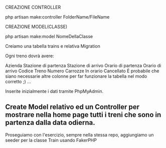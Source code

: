 


CREAZIONE CONTROLLER

php artisan make:controller FolderName/FileName

CREAZIONE MODEL(CLASSE)

php artisan make:model NomeDellaClasse


Creiamo una tabella trains e relativa Migration

Ogni treno dovrà avere:

Azienda
Stazione di partenza
Stazione di arrivo
Orario di partenza
Orario di arrivo
Codice Treno
Numero Carrozze
In orario
Cancellato
È probabile che siano necessarie altre colonne per far funzionare la tabella nel modo corretto ;) ...

Inserite inizialmente i dati tramite PhpMyAdmin.

Create Model relativo ed un Controller per mostrare nella home page tutti i treni che sono in partenza dalla data odierna.
------------------------------------------------------------------------------------------------------------------------------------------------------------------
Proseguiamo con l'esercizio, sempre nella stessa repo, aggiungiamo un seeder per la classe Train usando FakerPHP